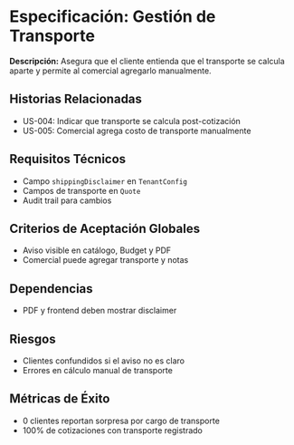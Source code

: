 # Especificación: Gestión de Transporte

**Descripción:**
Asegura que el cliente entienda que el transporte se calcula aparte y permite al comercial agregarlo manualmente.

## Historias Relacionadas
- US-004: Indicar que transporte se calcula post-cotización
- US-005: Comercial agrega costo de transporte manualmente

## Requisitos Técnicos
- Campo `shippingDisclaimer` en `TenantConfig`
- Campos de transporte en `Quote`
- Audit trail para cambios

## Criterios de Aceptación Globales
- Aviso visible en catálogo, Budget y PDF
- Comercial puede agregar transporte y notas

## Dependencias
- PDF y frontend deben mostrar disclaimer

## Riesgos
- Clientes confundidos si el aviso no es claro
- Errores en cálculo manual de transporte

## Métricas de Éxito
- 0 clientes reportan sorpresa por cargo de transporte
- 100% de cotizaciones con transporte registrado
